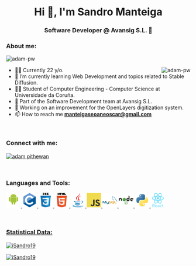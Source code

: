 <h1 align="center">Hi 👋, I'm Sandro Manteiga</h1>
<h3 align="center">Software Developer @ Avansig S.L. 🌟</h3>

<p align="right"> <h3>About me:</h3>
    <img src="https://komarev.com/ghpvc/?username=iSandro19&label=Profile%20views&color=0e75b6&style=flat" alt="adam-pw" /> 
</p>

<p><img align="right" src="https://github.com/Adam-pw/Adam-pw/blob/main/animation_500_kxa883sd.gif" alt="adam-pw" /></p>

- 🧍‍♂️ Currently 22 y/o.
- 🌱 I’m currently learning Web Development and topics related to Stable Diffusion.
- 🧑‍🎓 Student of  Computer Engineering - Computer Science at Universidade da Coruña.
- 🏫 Part of the Software Development team at Avansig S.L.
- 🏫 Working on an improvement for the OpenLayers digitization system.
- 📫 How to reach me **manteigaseoaneoscar@gmail.com**

<br>

<h3 align="left">Connect with me:</h3>
<p align="left">
  <a href="https://www.linkedin.com/in/oscarmanteiga/" target="blank"><img align="center"
      src="https://raw.githubusercontent.com/rahuldkjain/github-profile-readme-generator/master/src/images/icons/Social/linked-in-alt.svg"
      alt="adam pithewan" height="30" width="40" /></a>
</p>

<br>

<h3 align="left">Languages and Tools:</h3>
<p align="left"> <a href="https://developer.android.com" target="_blank" rel="noreferrer">
    <img
      src="https://raw.githubusercontent.com/devicons/devicon/master/icons/android/android-original-wordmark.svg"
      alt="android" width="40" height="40" /> </a> <a href="https://getbootstrap.com" target="_blank" rel="noreferrer"
    >
    <img src="https://raw.githubusercontent.com/devicons/devicon/master/icons/c/c-original.svg"
      alt="c" width="40" height="40" /> </a> <a href="https://www.w3schools.com/cpp/" target="_blank" rel="noreferrer"
    >
    <img
      src="https://raw.githubusercontent.com/devicons/devicon/master/icons/css3/css3-original-wordmark.svg" alt="css3"
      width="40" height="40" /> </a> <a href="https://www.w3.org/html/" target="_blank" rel="noreferrer"
    >
    <img
      src="https://raw.githubusercontent.com/devicons/devicon/master/icons/html5/html5-original-wordmark.svg"
      alt="html5" width="40" height="40" /> </a> <a href="https://www.adobe.com/in/products/illustrator.html"
    target="_blank" rel="noreferrer"
    >
    <img
      src="https://raw.githubusercontent.com/devicons/devicon/master/icons/java/java-original.svg" alt="java" width="40"
      height="40" /> </a> <a href="https://developer.mozilla.org/en-US/docs/Web/JavaScript" target="_blank" rel="noreferrer"
    >
    <img
      src="https://raw.githubusercontent.com/devicons/devicon/master/icons/javascript/javascript-original.svg"
      alt="javascript" width="40" height="40" /> </a> <a href="https://kotlinlang.org" target="_blank" rel="noreferrer"
    >
    <img
      src="https://raw.githubusercontent.com/devicons/devicon/master/icons/mysql/mysql-original-wordmark.svg"
      alt="mysql" width="40" height="40" /> </a> </a> <a href="https://nodejs.org" target="_blank" rel="noreferrer"
    >
    <img
      src="https://raw.githubusercontent.com/devicons/devicon/master/icons/nodejs/nodejs-original-wordmark.svg"
      alt="nodejs" width="40" height="40" /> </a> <a href="https://pandas.pydata.org/" target="_blank" rel="noreferrer"
    >    
    <img
      src="https://raw.githubusercontent.com/devicons/devicon/master/icons/python/python-original.svg" alt="python"
      width="40" height="40" /> </a> <a href="https://reactjs.org/" target="_blank" rel="noreferrer"
    >
    <img
      src="https://raw.githubusercontent.com/devicons/devicon/master/icons/react/react-original-wordmark.svg"
      alt="react" width="40" height="40" /> </a> <a href="https://sass-lang.com" target="_blank" rel="noreferrer"
    /> </img> </p>

<br>
          
<h3>Statistical Data:</h3>
<p>
    <img
        align="center"
        src="https://github-readme-stats.vercel.app/api/top-langs?username=iSandro19&show_icons=true&locale=en&bg_color=0d1117&text_color=ffffff&layout=compact"
        alt="iSandro19" 
        bg_color=#808080/
    >
</p>

<p><img align="center" src="https://github-readme-streak-stats.herokuapp.com/?user=iSandro19&theme=dark&background=0d1117&date_format=M%20j%5B%2C%20Y%5D" alt="iSandro19" /></p>
      
